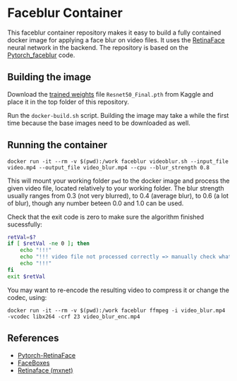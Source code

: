# Faceblur Container

This faceblur container repository makes it easy to build a fully contained docker image for applying a face blur on video files. 
It uses the [RetinaFace](https://github.com/biubug6/Pytorch_Retinaface) neural network in the backend. The repository is based on the 
[Pytorch_faceblur](https://github.com/rigolepe/Pytorch_faceblur) code.

## Building the image

Download the [trained weights](https://www.kaggle.com/keremt/retina-face/version/3) file `Resnet50_Final.pth` from Kaggle and place 
it in the top folder of this repository. 

Run the `docker-build.sh` script. Building the image may take a while the first time because the base images need to be downloaded as well.

## Running the container

`docker run -it --rm -v $(pwd):/work faceblur videoblur.sh --input_file video.mp4 --output_file video_blur.mp4 --cpu --blur_strength 0.8 `

This will mount your working folder `pwd` to the docker image and process the given video file, located relatively to your working folder. 
The blur strength usually ranges from 0.3 (not very blurred), to 0.4 (average blur), to 0.6 (a lot of blur), though any number beteen 
0.0 and 1.0 can be used. 

Check that the exit code is zero to make sure the algorithm finished sucessfully: 

```bash
retVal=$?
if [ $retVal -ne 0 ]; then
    echo "!!!"
    echo "!!! video file not processed correctly => manually check what happened !!!"
    echo "!!!"
fi
exit $retVal
```

You may want to re-encode the resulting video to compress it or change the codec, using:

`docker run -it --rm -v $(pwd):/work faceblur ffmpeg -i video_blur.mp4 -vcodec libx264 -crf 23 video_blur_enc.mp4`

## References
- [Pytorch-RetinaFace](https://github.com/biubug6/Pytorch_Retinaface)
- [FaceBoxes](https://github.com/zisianw/FaceBoxes.PyTorch)
- [Retinaface (mxnet)](https://github.com/deepinsight/insightface/tree/master/RetinaFace)
